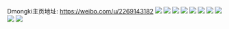 Dmongki主页地址: https://weibo.com/u/2269143182 
![](https://wx4.sinaimg.cn/mw2000/8740608ely1h8pvd6mxpmj20mj0bigmb.jpg) 
![](https://wx4.sinaimg.cn/mw2000/8740608ely1h7tgqg1o4pj20wi1ycu05.jpg) 
![](https://wx4.sinaimg.cn/mw2000/8740608ely1h7pv8pfiv1j22c0340e82.jpg) 
![](https://wx4.sinaimg.cn/mw2000/8740608ely1h7pv8r7sflj21bp1rlh6h.jpg) 
![](https://wx4.sinaimg.cn/mw2000/8740608ely1h7pv8sbp7vj21b51qux33.jpg) 
![](https://wx4.sinaimg.cn/mw2000/8740608egy1h784npxv1mj20wi0zagsn.jpg) 
![](https://wx4.sinaimg.cn/mw2000/8740608egy1h784nskwvcj20wi0wijyq.jpg) 
![](https://wx4.sinaimg.cn/mw2000/8740608ely1h6vvjblregj21kw2dcx6p.jpg) 
![](https://wx4.sinaimg.cn/mw2000/8740608ely1h6vvmlme50j20wi1l3k30.jpg) 
![](https://wx4.sinaimg.cn/mw2000/8740608ely1h6vvhz81v6j21kw2dcx6p.jpg) 
